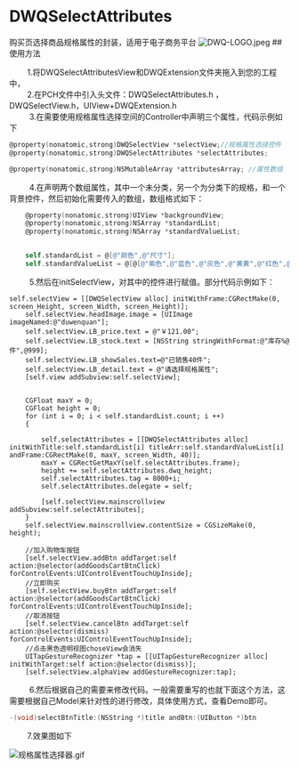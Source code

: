 # DWQSelectAttributes
购买页选择商品规格属性的封装，适用于电子商务平台
![DWQ-LOGO.jpeg](http://upload-images.jianshu.io/upload_images/2231137-d59fbfb131a93c52.jpeg?imageMogr2/auto-orient/strip%7CimageView2/2/w/1240)
##使用方法

   1.将DWQSelectAttributesView和DWQExtension文件夹拖入到您的工程中，</br>
   2.在PCH文件中引入头文件：DWQSelectAttributes.h
， DWQSelectView.h，UIView+DWQExtension.h</br>
    3.在需要使用规格属性选择空间的Controller中声明三个属性，代码示例如下
```objective-c
@property(nonatomic,strong)DWQSelectView *selectView;//规格属性选择控件
@property(nonatomic,strong)DWQSelectAttributes *selectAttributes;

@property(nonatomic,strong)NSMutableArray *attributesArray; //属性数组
```
    4.在声明两个数组属性，其中一个未分类，另一个为分类下的规格，和一个背景控件，然后初始化需要传入的数组，数组格式如下：
```objective-c
    @property(nonatomic,strong)UIView *backgroundView;
    @property(nonatomic,strong)NSArray *standardList;
    @property(nonatomic,strong)NSArray *standardValueList;


    self.standardList = @[@"颜色",@"尺寸"];
    self.standardValueList = @[@[@"紫色",@"蓝色",@"灰色",@"黄黄",@"红色",@"青色",@"紫色",@"蓝色",@"灰色",@"黄黄",@"红色",@"绿色",@"白色",@"黑色"],@[@"s",@"m",@"l",@"xl",@"xxl",@"xxxl",@"xxxm",@"xxxxxxxxxxxx"]];

```
    5.然后在initSelectView，对其中的控件进行赋值。部分代码示例如下：
```onjective-c
self.selectView = [[DWQSelectView alloc] initWithFrame:CGRectMake(0, screen_Height, screen_Width, screen_Height)];
    self.selectView.headImage.image = [UIImage imageNamed:@"duwenquan"];
    self.selectView.LB_price.text = @"￥121.00";
    self.selectView.LB_stock.text = [NSString stringWithFormat:@"库存%@件",@999];
    self.selectView.LB_showSales.text=@"已销售40件";
    self.selectView.LB_detail.text = @"请选择规格属性";
    [self.view addSubview:self.selectView];
    
    
    CGFloat maxY = 0;
    CGFloat height = 0;
    for (int i = 0; i < self.standardList.count; i ++)
    {
        
        self.selectAttributes = [[DWQSelectAttributes alloc] initWithTitle:self.standardList[i] titleArr:self.standardValueList[i] andFrame:CGRectMake(0, maxY, screen_Width, 40)];
        maxY = CGRectGetMaxY(self.selectAttributes.frame);
        height += self.selectAttributes.dwq_height;
        self.selectAttributes.tag = 8000+i;
        self.selectAttributes.delegate = self;
        
        [self.selectView.mainscrollview addSubview:self.selectAttributes];
    }
    self.selectView.mainscrollview.contentSize = CGSizeMake(0, height);
    
    //加入购物车按钮
    [self.selectView.addBtn addTarget:self action:@selector(addGoodsCartBtnClick) forControlEvents:UIControlEventTouchUpInside];
    //立即购买
    [self.selectView.buyBtn addTarget:self action:@selector(addGoodsCartBtnClick) forControlEvents:UIControlEventTouchUpInside];
    //取消按钮
    [self.selectView.cancelBtn addTarget:self action:@selector(dismiss) forControlEvents:UIControlEventTouchUpInside];
    //点击黑色透明视图choseView会消失
    UITapGestureRecognizer *tap = [[UITapGestureRecognizer alloc] initWithTarget:self action:@selector(dismiss)];
    [self.selectView.alphaView addGestureRecognizer:tap];
```
    6.然后根据自己的需要来修改代码。一般需要重写的也就下面这个方法，这需要根据自己Model来针对性的进行修改，具体使用方式，查看Demo即可。
```objective-c
-(void)selectBtnTitle:(NSString *)title andBtn:(UIButton *)btn
``` 
   7.效果图如下


![规格属性选择器.gif](http://upload-images.jianshu.io/upload_images/2231137-2bdeb61dec95e689.gif?imageMogr2/auto-orient/strip)
